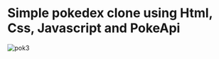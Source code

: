 <h1>Simple pokedex clone using Html, Css, Javascript and PokeApi</h1>

![pok3](https://user-images.githubusercontent.com/63549062/184496774-cd25a742-446d-4b30-8704-9d32a2e5668d.png)
